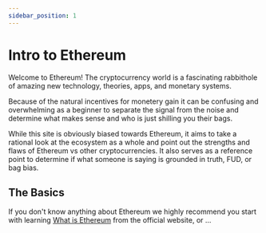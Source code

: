 ```yaml
---
sidebar_position: 1
---
```


# Intro to Ethereum

Welcome to Ethereum! The cryptocurrency world is a fascinating rabbithole of amazing new technology, theories, apps, and monetary systems. 

Because of the natural incentives for monetery gain it can be confusing and overwhelming as a beginner to separate the signal from the noise and determine 
what makes sense and who is just shilling you their bags. 

While this site is obviously biased towards Ethereum, it aims to take a rational look at the ecosystem as a whole and point out the strengths and flaws
of Ethereum vs other cryptocurrencies. It also serves as a reference point to determine if what someone is saying is grounded in truth, FUD, or bag bias.

## The Basics

If you don't know anything about Ethereum we highly recommend you start with learning [What is Ethereum](https://ethereum.org/en/what-is-ethereum/) from the official website, or ...